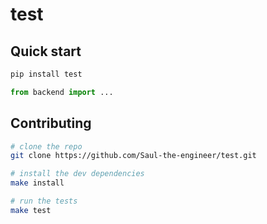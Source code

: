 # test

## Quick start

```bash
pip install test
```

```python
from backend import ...
```

## Contributing

```bash
# clone the repo
git clone https://github.com/Saul-the-engineer/test.git

# install the dev dependencies
make install

# run the tests
make test
```
